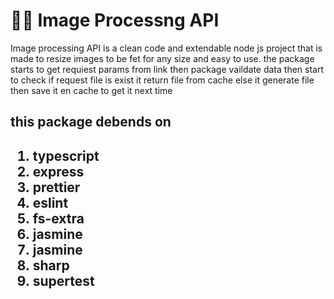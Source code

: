 <h1>👨‍💻 Image Processng API</h1>
<p>
Image processing API is a clean code and extendable  node js project that is made to resize images to be fet for any size and easy to use.
the package starts to get requiest params from link then package vaildate data then start to check if request file is exist it return file from cache else it generate file then save it en cache to get it next time
</p>
<h2>this package debends on <h2>
  <ol>
    <li>typescript </li>
    <li>express</li>
    <li>prettier </li>
    <li>eslint</li>
    <li>fs-extra</li>
    <li>jasmine</li>
    <li>jasmine</li>
    <li>sharp</li>
    <li>supertest</li>
  </ol>
